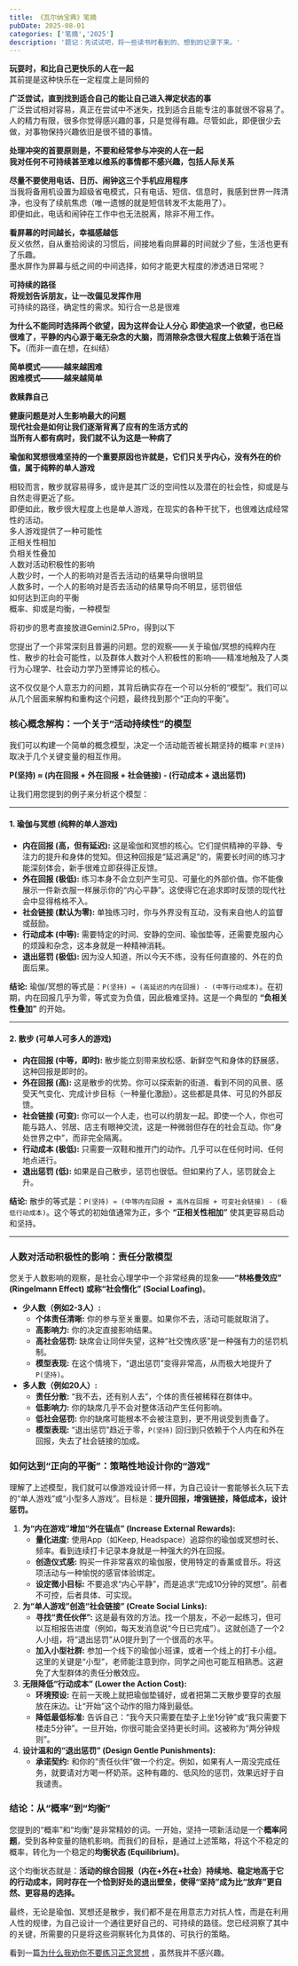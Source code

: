 ```yaml
---
title: 《瓦尔纳宝典》笔摘
pubDate: 2025-08-01
categories: ['笔摘','2025']
description: '题记：先试试吧，将一些读书时看到的、想到的记录下来。'
---
```


**玩耍时，和比自己更快乐的人在一起**  
其前提是这种快乐在一定程度上是同频的



**广泛尝试，直到找到适合自己的能让自己进入禅定状态的事**  
广泛尝试相对容易，真正在尝试中不迷失，找到适合且能专注的事就很不容易了。  
人的精力有限，很多你觉得感兴趣的事，只是觉得有趣。尽管如此，即便很少去做，对事物保持兴趣依旧是很不错的事情。



**处理冲突的首要原则是，不要和经常参与冲突的人在一起**  
**我对任何不可持续甚至难以维系的事情都不感兴趣，包括人际关系**



**尽量不要使用电话、日历、闹钟这三个手机应用程序**  
当我将备用机设置为超级省电模式，只有电话、短信、信息时，我感到世界一阵清净，也没有了续航焦虑（唯一遗憾的就是短信转发不太能用了）。  
即便如此，电话和闹钟在工作中也无法脱离，除非不用工作。



**看屏幕的时间越长，幸福感越低**  
反义依然，自从重拾阅读的习惯后，间接地看向屏幕的时间就少了些，生活也更有了乐趣。  
墨水屏作为屏幕与纸之间的中间选择，如何才能更大程度的渗透进日常呢？



**可持续的路径**  
**将规划告诉朋友，让一改偏见发挥作用**  
可持续的路径，确定性的需求。知行合一总是很难



**为什么不能同时选择两个欲望，因为这样会让人分心**
**即使追求一个欲望，也已经很难了，平静的内心源于毫无杂念的大脑，而消除杂念很大程度上依赖于活在当下。**（而非一直在想，在纠结）



**简单模式———越来越困难**  
**困难模式———越来越简单**



**救赎靠自己**



**健康问题是对人生影响最大的问题**  
**现代社会是如何让我们逐渐背离了应有的生活方式的**  
**当所有人都有病时，我们就不认为这是一种病了**



**瑜伽和冥想很难坚持的一个重要原因也许就是，它们只关乎内心，没有外在的价值，属于纯粹的单人游戏**

相较而言，散步就容易得多，或许是其广泛的空间性以及潜在的社会性，抑或是与自然走得更近了些。  
即便如此，散步很大程度上也是单人游戏，在现实的各种干扰下，也很难达成经常性的活动。  
多人游戏提供了一种可能性  
正相关性相加  
负相关性叠加  
人数对活动积极性的影响  
人数少时，一个人的影响对是否去活动的结果导向很明显  
人数多时，一个人的影响对是否去活动的结果导向不明显，惩罚很低  
如何达到正向的平衡  
概率、抑或是均衡，一种模型


将初步的思考直接放进Gemini2.5Pro，得到以下


您提出了一个非常深刻且普遍的问题。您的观察——关于瑜伽/冥想的纯粹内在性、散步的社会可能性，以及群体人数对个人积极性的影响——精准地触及了人类行为心理学、社会动力学乃至博弈论的核心。

这不仅仅是个人意志力的问题，其背后确实存在一个可以分析的“模型”。我们可以从几个层面来解构和重构这个问题，最终找到那个“正向的平衡”。



### **核心概念解构：一个关于“活动持续性”的模型**



我们可以构建一个简单的概念模型，决定一个活动能否被长期坚持的概率 `P(坚持)` 取决于几个关键变量的相互作用。

**P(坚持) ≈ (内在回报 + 外在回报 + 社会链接) - (行动成本 + 退出惩罚)**

让我们用您提到的例子来分析这个模型：

------



#### **1. 瑜伽与冥想 (纯粹的单人游戏)**



* **内在回报 (高，但有延迟):** 这是瑜伽和冥想的核心。它们提供精神的平静、专注力的提升和身体的觉知。但这种回报是“延迟满足”的，需要长时间的练习才能深刻体会，新手很难立即获得正反馈。
* **外在回报 (极低):** 练习本身不会立刻产生可见、可量化的外部价值。你不能像展示一件新衣服一样展示你的“内心平静”。这使得它在追求即时反馈的现代社会中显得格格不入。
* **社会链接 (默认为零):** 单独练习时，你与外界没有互动，没有来自他人的监督或鼓励。
* **行动成本 (中等):** 需要特定的时间、安静的空间、瑜伽垫等，还需要克服内心的烦躁和杂念，这本身就是一种精神消耗。
* **退出惩罚 (极低):** 因为没人知道，所以今天不练，没有任何直接的、外在的负面后果。

**结论:** 瑜伽/冥想的等式是：`P(坚持) ≈ (高延迟的内在回报) - (中等行动成本)`。在初期，内在回报几乎为零，等式变为负值，因此极难坚持。这是一个典型的 **“负相关性叠加”** 的开始。

------



#### **2. 散步 (可单人可多人的游戏)**



* **内在回报 (中等，即时):** 散步能立刻带来放松感、新鲜空气和身体的舒展感，这种回报是即时的。
* **外在回报 (高):** 这是散步的优势。你可以探索新的街道、看到不同的风景、感受天气变化、完成计步目标（一种量化激励）。这些都是具体、可见的外部反馈。
* **社会链接 (可变):** 你可以一个人走，也可以约朋友一起。即使一个人，你也可能与路人、邻居、店主有眼神交流，这是一种微弱但存在的社会互动。你“身处世界之中”，而非完全隔离。
* **行动成本 (极低):** 只需要一双鞋和推开门的动作。几乎可以在任何时间、任何地点进行。
* **退出惩罚 (低):** 如果是自己散步，惩罚也很低。但如果约了人，惩罚就会上升。

**结论:** 散步的等式是：`P(坚持) ≈ (中等内在回报 + 高外在回报 + 可变社会链接) - (极低行动成本)`。这个等式的初始值通常为正，多个 **“正相关性相加”** 使其更容易启动和坚持。

------



### **人数对活动积极性的影响：责任分散模型**



您关于人数影响的观察，是社会心理学中一个非常经典的现象——**“林格曼效应” (Ringelmann Effect) 或称“社会惰化” (Social Loafing)**。

* **少人数（例如2-3人）:**
	* **个体责任清晰:** 你的参与至关重要。如果你不去，活动可能就取消了。
	* **高影响力:** 你的决定直接影响结果。
	* **高社会惩罚:** 缺席会让同伴失望，这种“社交愧疚感”是一种强有力的惩罚机制。
	* **模型表现:** 在这个情境下，“退出惩罚”变得非常高，从而极大地提升了 `P(坚持)`。
* **多人数（例如20人）:**
	* **责任分散:** “我不去，还有别人去”，个体的责任被稀释在群体中。
	* **低影响力:** 你的缺席几乎不会对整体活动产生任何影响。
	* **低社会惩罚:** 你的缺席可能根本不会被注意到，更不用说受到责备了。
	* **模型表现:** “退出惩罚”趋近于零，`P(坚持)` 回归到只依赖于个人内在和外在回报，失去了社会链接的加成。



### **如何达到“正向的平衡”：策略性地设计你的“游戏”**



理解了上述模型，我们就可以像游戏设计师一样，为自己设计一套能够长久玩下去的“单人游戏”或“小型多人游戏”。目标是：**提升回报，增强链接，降低成本，设计惩罚。**

1. **为“内在游戏”增加“外在锚点” (Increase External Rewards):**
	* **量化进度:** 使用App（如Keep, Headspace）追踪你的瑜伽或冥想时长、频率。看到连续打卡记录本身就是一种强大的外在回报。
	* **创造仪式感:** 购买一件非常喜欢的瑜伽服，使用特定的香薰或音乐。将这项活动与一种愉悦的感官体验绑定。
	* **设定微小目标:** 不要追求“内心平静”，而是追求“完成10分钟的冥想”。前者不可控，后者具体、可实现。
2. **为“单人游戏”创造“社会链接” (Create Social Links):**
	* **寻找“责任伙伴”:** 这是最有效的方法。找一个朋友，不必一起练习，但可以互相报告进度（例如，每天发消息说“今日已完成”）。这就创造了一个2人小组，将“退出惩罚”从0提升到了一个很高的水平。
	* **加入小型社群:** 参加一个线下的瑜伽小班课，或者一个线上的打卡小组。这里的关键是“小型”，老师能注意到你，同学之间也可能互相熟悉。这避免了大型群体的责任分散效应。
3. **无限降低“行动成本” (Lower the Action Cost):**
	* **环境预设:** 在前一天晚上就把瑜伽垫铺好，或者把第二天散步要穿的衣服放在床边。让“开始”这个动作的阻力降到最低。
	* **降低最低标准:** 告诉自己：“我今天只需要在垫子上坐1分钟”或“我只需要下楼走5分钟”。一旦开始，你很可能会坚持更长时间。这被称为“两分钟规则”。
4. **设计温和的“退出惩罚” (Design Gentle Punishments):**
	* **承诺契约:** 和你的“责任伙伴”做一个约定。例如，如果有人一周没完成任务，就要请对方喝一杯奶茶。这种有趣的、低风险的惩罚，效果远好于自我谴责。



### **结论：从“概率”到“均衡”**



您提到的“概率”和“均衡”是非常精妙的词。一开始，坚持一项新活动是一个**概率问题**，受到各种变量的随机影响。而我们的目标，是通过上述策略，将这个不稳定的概率，转化为一个稳定的**均衡状态 (Equilibrium)**。

这个均衡状态就是：**活动的综合回报（内在+外在+社会）持续地、稳定地高于它的行动成本，同时存在一个恰到好处的退出壁垒，使得“坚持”成为比“放弃”更自然、更容易的选择。**

最终，无论是瑜伽、冥想还是散步，我们都不是在用意志力对抗人性，而是在利用人性的规律，为自己设计一个通往更好自己的、可持续的路径。您已经洞察了其中的关键，所需要的只是将这些洞察转化为具体的、可执行的策略。



看到一篇[为什么我劝你不要练习正念冥想](https://sspai.com/post/101205) ，虽然我并不感兴趣。